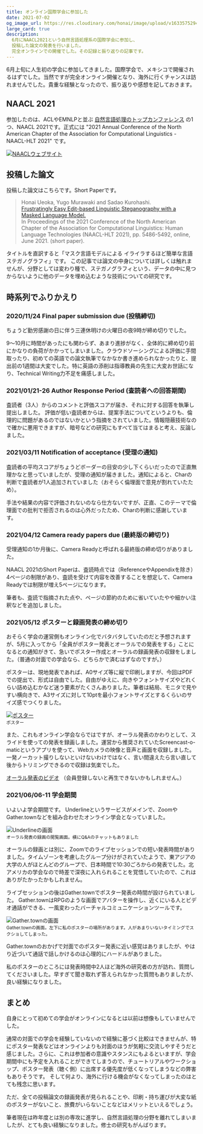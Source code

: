 ```yaml
---
title: オンライン国際学会に参加した
date: 2021-07-02
og_image_url: https://res.cloudinary.com/honai/image/upload/v1633575294/blog/gather-og.jpg
large_card: true
description:
  6月にNAACL2021という自然言語処理系の国際学会に参加し、
  投稿した論文の発表を行いました。
  完全オンラインでの開催でした。その記録と振り返りの記事です。
---
```

6月上旬に人生初の学会に参加してきました。国際学会で、メキシコで開催されるはずでした。当然ですが完全オンライン開催となり、海外に行くチャンスは訪れませんでした。貴重な経験となったので、振り返りや感想を記しておきます。

## NAACL 2021

参加したのは、ACLやEMNLPと並ぶ [自然言語処理のトップカンファレンス](https://qiita.com/mhangyo/items/4eb5add038d6d4e76c79) の1つ、NAACL 2021です。正式には "2021 Annual Conference of the North American Chapter of the Association for Computational Linguistics - NAACL-HLT 2021" です。

[![NAACLウェブサイト](/images/blog/naacl.jpg)](https://2021.naacl.org/)

## 投稿した論文

投稿した論文はこちらです。Short Paperです。

> Honai Ueoka, Yugo Murawaki and Sadao Kurohashi.<br>
> [Frustratingly Easy Edit-based Linguistic Steganography with a Masked Language Model.](https://aclanthology.org/2021.naacl-main.433/)<br>
> In Proceedings of the 2021 Conference of the North American Chapter of the Association for Computational Linguistics: Human Language Technologies (NAACL-HLT 2021), pp. 5486-5492, online, June 2021. (short paper). 

タイトルを直訳すると「マスク言語モデルによる イライラするほど簡単な言語ステガノグラフィ」です。
この記事では論文の中身については詳しくは触れませんが、分野としては変わり種で、ステガノグラフィという、データの中に見つからないように他のデータを埋め込むような技術についての研究です。

## 時系列でふりかえり

### 2020/11/24 **Final paper submission due** (投稿締切)
ちょうど勤労感謝の日に伴う三連休明けの火曜日の夜9時が締め切りでした。

9～10月に時間があったにも関わらず、あまり進捗がなく、全体的に締め切り前にかなりの負荷がかかってしまいました。クラウドソーシングによる評価に手間取ったり、初めての英語での論文執筆でなかなか書き進められなかったりと、提出前の1週間は大変でした。特に英語の添削は指導教員の先生に大変お世話になり、Technical Writing力不足を痛感しました。

### 2021/01/21-26 **Author Response Period** (査読者への回答期間)
査読者（3人）からのコメントと評価スコアが届き、それに対する回答を執筆し提出しました。
評価が低い査読者からは、提案手法についてというよりも、倫理的に問題があるのではないかという指摘をされていました。情報隠蔽技術なので確かに悪用できますが、暗号などの研究にもすべて当てはまると考え、反論しました。

### 2021/03/11 **Notification of acceptance** (受理の通知)
査読者の平均スコアがちょうどボーダーの目安の少し下くらいだったので正直無理かなと思っていましたが、受理の通知が届きました。通知によると、Charの判断で査読者が1人追加されていました（おそらく倫理面で意見が割れていたため）。

手法や結果の内容で評価されないのなら仕方ないですが、正直、このテーマで倫理面での批判で拒否されるのは心外だったため、Charの判断に感謝しています。

### 2021/04/12 **Camera ready papers due** (最終版の締切り)
受理通知の1か月後に、Camera Readyと呼ばれる最終版の締め切りがありました。

NAACL 2021のShort Paperは、査読時点では（ReferenceやAppendixを除き）4ページの制限があり、査読を受けて内容を改善することを想定して、Camera Readyでは制限が増え5ページになります。

筆者も、査読で指摘された点や、ページの節約のために省いていたやや細かい注釈などを追加しました。

### 2021/05/12 **ポスターと録画発表の締め切り**
おそらく学会の運営側もオンライン化でバタバタしていたのだと予想されますが、5月に入ってから「全員がポスター発表とオーラルでの発表をする」ことになるとの通知がきて、急いでポスター作成とオーラルの録画発表の収録をしました。（普通の対面での学会なら、どちらかで済むはずなのですが。）

ポスターは、現地発表であれば、A0サイズ等に縦で印刷しますが、今回はPDFでの提出で、形式は自由でした。自由がゆえに、向きやフォントサイズやどれくらい詰め込むかなど迷う要素がたくさんありました。筆者は結局、モニタで見やすい横向きで、A3サイズに対して10ptを最小フォントサイズとするくらいのサイズ感でつくりました。

[![ポスター](/images/blog/poster.png)](https://cdn.honai.me/other/naacl-2021-poster.pdf)<br>
<small>ポスター</small>

また、これもオンライン学会ならではですが、オーラル発表のかわりとして、スライドを使っての発表を録画しました。運営から推奨されていたScreencast-o-maticというアプリを使って、Webカメラの映像と音声と画面を収録しました。一発ノーカット撮りしないといけないわけではなく、言い間違えたら言い直して後からトリミングできるので収録は気楽でした。

[オーラル発表のビデオ](https://underline.io/lecture/19735-frustratingly-easy-edit-based-linguistic-steganography-with-a-masked-language-model)
（会員登録しないと再生できないかもしれません。）

### 2021/06/06-11 **学会期間**
いよいよ学会期間です。
Underlineというサービスがメインで、ZoomやGather.townなどを組み合わせたオンライン学会となっていました。

![Underlineの画面](/images/blog/underline.jpg)<br>
<small>オーラル発表の録画の閲覧画面。横にQ&Aのチャットもありました</small>

オーラルの録画とは別に、Zoomでのライブセッションでの短い発表時間がありました。タイムゾーンを考慮したグループ分けがされていたようで、東アジアの大学の人がほとんどのグループで、日本時間で10:30ごろからの発表でした。北アメリカの学会なので時差で深夜に入れられることを覚悟していたので、これはありがたかったかもしれません。

ライブセッションの後はGather.townでポスター発表の時間が設けられていました。
Gather.townはRPGのような画面でアバターを操作し、近くにいる人とビデオ通話ができる、一風変わったバーチャルコミュニケーションツールです。

![Gather.townの画面](/images/blog/gather.jpg)<br>
<small>Gather.townの画面。左下に私のポスターの場所があります。人があまりいないタイミングでスクショしてしまった。</small>

Gather.townのおかげで対面でのポスター発表に近い感覚はありましたが、やはり近づいて通話で話しかけるのは心理的にハードルがありました。

私のポスターのところには発表時間中2人ほど海外の研究者の方が訪れ、質問してくださいました。早すぎて聞き取れず答えられなかった質問もありましたが、良い経験になりました。

## まとめ

自身にとって初めての学会がオンラインになるとは以前は想像もしていませんでした。

通常の対面での学会を経験していないので経験に基づく比較はできませんが、特にポスター発表などはオンラインよりも対面のほうが気軽に交流しやすそうだと感じました。さらに、これは参加者の意識やスタンスにもよるといますが、学会期間中にも予定を入れることができてしまうので、チュートリアルやワークショップ、ポスター発表（聴く側）に出席する優先度が低くなってしまうなどの弊害もありそうです。
そして何より、海外に行ける機会がなくなってしまったのはとても残念に思います。

ただ、全ての投稿論文の録画発表が見られることや、印刷・持ち運びが大変な紙のポスターがないこと、旅費がいらないことなどはメリットといえるでしょう。

筆者現在は昨年度とは別の専攻に進学し、自然言語処理の分野を離れてしまいましたが、とても良い経験になりました。修士の研究もがんばります。
